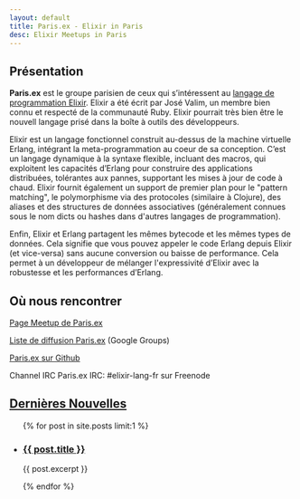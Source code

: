 ```yaml
---
layout: default
title: Paris.ex - Elixir in Paris
desc: Elixir Meetups in Paris
---
```


<div class="col-sm-5">

  <h2 class="page-header">Présentation</h2>
  
  <p><b>Paris.ex</b> est le groupe parisien de ceux qui s’intéressent au <a href="http://elixir-lang.org">langage de programmation Elixir</a>. Elixir a été écrit par José Valim, un membre bien connu et respecté de la communauté Ruby. Elixir pourrait très bien être le nouvell langage prisé dans la boîte à outils des développeurs.</p>

  <p>Elixir est un langage fonctionnel construit au-dessus de la machine virtuelle Erlang, intégrant la meta-programmation au coeur de sa conception. C’est un langage dynamique à la syntaxe flexible, incluant des macros, qui exploitent les capacités d’Erlang pour construire des applications distribuées, tolérantes aux pannes, supportant les mises à jour de code à chaud. Elixir fournit également un support de premier plan pour le "pattern matching", le polymorphisme via des protocoles (similaire à Clojure), des aliases et des structures de données associatives (généralement connues sous le nom dicts ou hashes dans d'autres langages de programmation).</p>

  <p>Enfin, Elixir et Erlang partagent les mêmes bytecode et les mêmes types de données. Cela signifie que vous pouvez appeler le code Erlang depuis Elixir (et vice-versa) sans aucune conversion ou baisse de performance. Cela permet à un développeur de mélanger l'expressivité d’Elixir avec la robustesse et les performances d’Erlang.</p>

</div>
<div class="col-sm-1"></div>
<div class="col-sm-6">
  <h2 class="page-header">Où nous rencontrer</h2>
  
  <p><a href="http://www.meetup.com/fr/elixir/">Page Meetup de Paris.ex</a></p>
  
  <p><a href="https://groups.google.com/forum/#!forum/elixir-lang-fr">Liste de diffusion Paris.ex</a> (Google Groups)</p>

  <p><a href="https://github.com/ElixirParis">Paris.ex sur Github</a></p>

  <p>Channel IRC Paris.ex IRC: #elixir-lang-fr sur Freenode</a></p>

  <h2 class="page-header"><a href="/news">Dernières Nouvelles</a></h2>

  <ul class="media-list">
    {% for post in site.posts limit:1 %}
      <li class="media">
        <h3 class="media-heading"><a href="{{ post.url }}">{{ post.title }}</a></h3>
        <p>{{ post.excerpt }}</p>
      </li>
    {% endfor %}
  </ul>
</div>
